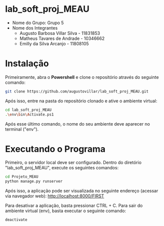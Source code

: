 # lab_soft_proj_MEAU

- Nome do Grupo: Grupo 5
- Nome dos Integrantes
    * Augusto Barbosa Villar Silva - 11831853
    * Matheus Tavares de Andrade - 10346662
    * Emilly da Silva Arcanjo - 11808105

# Instalação

Primeiramente, abra o **Powershell** e clone o repositório através do seguinte comando:

```sh
git clone https://github.com/augustovillar/lab_soft_proj_MEAU.git
```

Após isso, entre na pasta do repositório clonado e ative o ambiente virtual:
```sh
cd lab_soft_proj_MEAU
.\env\bin\Activate.ps1
```
Após esse último comando, o nome do seu ambiente deve aparecer no terminal ("env").

# Executando o Programa

Primeiro, o servidor local deve ser configurado. Dentro do diretório "lab_soft_proj_MEAU", execute os seguintes comandos:

```sh
cd Projeto_MEAU
python manage.py runserver
```

Após isso, a aplicação pode ser visualizada no seguinte endereço (acessar via navegador web): [http://localhost:8000/FIRST](http://localhost:8000/FIRST)

Para desativar a aplicação, basta pressionar CTRL + C. Para sair do ambiente virtual (env), basta executar o seguinte comando:

``` sh
deactivate
```

